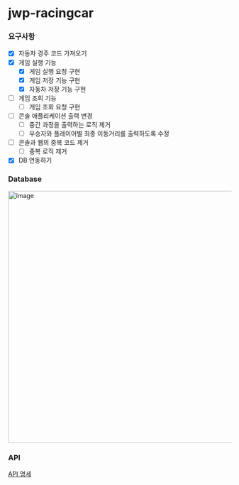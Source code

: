 # jwp-racingcar

### 요구사항

- [x] 자동차 경주 코드 가져오기
- [x] 게임 실행 기능
    - [x] 게임 실행 요청 구현
    - [x] 게임 저장 기능 구현
    - [x] 자동차 저장 기능 구현
- [ ] 게임 조회 기능
    - [ ] 게임 조회 요청 구현
- [ ] 콘솔 애플리케이션 출력 변경
    - [ ] 중간 과정을 출력하는 로직 제거
    - [ ] 우승자와 플레이어별 최종 이동거리를 출력하도록 수정
- [ ] 콘솔과 웹의 중복 코드 제거
    - [ ] 중복 로직 제거
- [x] DB 연동하기

### Database

<img width="568" alt="image" src="https://user-images.githubusercontent.com/58586537/232359029-fb026bb0-e271-4f9b-9b27-174ccb37215b.png">

### API

[API 명세](http-request.http)
